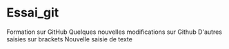 # Essai_git
Formation sur GitHub
Quelques nouvelles modifications sur Github
D'autres saisies sur brackets
Nouvelle saisie de texte
